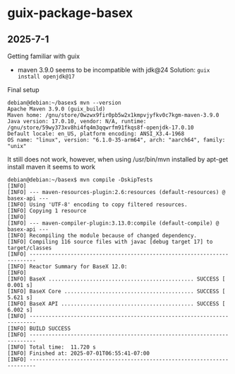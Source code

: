 # guix-package-basex

## 2025-7-1

Getting familiar with guix

* maven 3.9.0 seems to be incompatible with jdk@24
Solution: `guix install openjdk@17`

Final setup
```
debian@debian:~/basex$ mvn --version
Apache Maven 3.9.0 (guix_build)
Maven home: /gnu/store/0wzwx9fir0pb5w2x1kmpvjyfkv0c7kgm-maven-3.9.0
Java version: 17.0.10, vendor: N/A, runtime: /gnu/store/59wy373xv8hi4fq4m3qqwrfm91fkqs8f-openjdk-17.0.10
Default locale: en_US, platform encoding: ANSI_X3.4-1968
OS name: "linux", version: "6.1.0-35-arm64", arch: "aarch64", family: "unix"
```
It still does not work, however, when using /usr/bin/mvn installed by apt-get install maven
it seems to work

```
debian@debian:~/basex$ mvn compile -DskipTests
[INFO] 
[INFO] --- maven-resources-plugin:2.6:resources (default-resources) @ basex-api ---
[INFO] Using 'UTF-8' encoding to copy filtered resources.
[INFO] Copying 1 resource
[INFO] 
[INFO] --- maven-compiler-plugin:3.13.0:compile (default-compile) @ basex-api ---
[INFO] Recompiling the module because of changed dependency.
[INFO] Compiling 116 source files with javac [debug target 17] to target/classes
[INFO] ------------------------------------------------------------------------
[INFO] Reactor Summary for BaseX 12.0:
[INFO] 
[INFO] BaseX .............................................. SUCCESS [  0.001 s]
[INFO] BaseX Core ......................................... SUCCESS [  5.621 s]
[INFO] BaseX API .......................................... SUCCESS [  6.002 s]
[INFO] ------------------------------------------------------------------------
[INFO] BUILD SUCCESS
[INFO] ------------------------------------------------------------------------
[INFO] Total time:  11.720 s
[INFO] Finished at: 2025-07-01T06:55:41-07:00
[INFO] ------------------------------------------------------------------------
```
